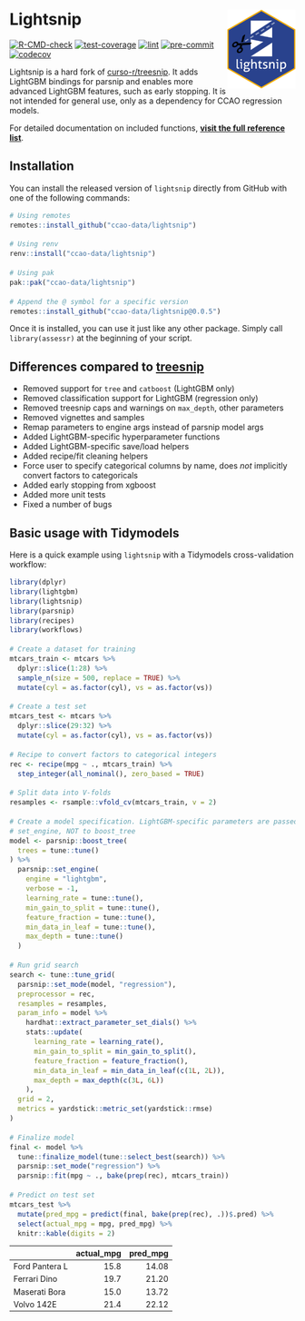 
<!-- README.md is generated from README.Rmd. Please edit that file -->

# Lightsnip <a href='https://github.com/ccao-data/lightsnip'><img src='man/figures/logo.png' align="right" height="139" /></a>

[![R-CMD-check](https://github.com/ccao-data/lightsnip/actions/workflows/R-CMD-check.yaml/badge.svg)](https://github.com/ccao-data/lightsnip/actions/workflows/R-CMD-check.yaml)
[![test-coverage](https://github.com/ccao-data/lightsnip/actions/workflows/test-coverage.yaml/badge.svg)](https://github.com/ccao-data/lightsnip/actions/workflows/test-coverage.yaml)
[![lint](https://github.com/ccao-data/lightsnip/actions/workflows/lint.yaml/badge.svg)](https://github.com/ccao-data/lightsnip/actions/workflows/lint.yaml)
[![pre-commit](https://github.com/ccao-data/lightsnip/actions/workflows/pre-commit.yaml/badge.svg)](https://github.com/ccao-data/lightsnip/actions/workflows/pre-commit.yaml)
[![codecov](https://codecov.io/gh/ccao-data/lightsnip/branch/master/graph/badge.svg)](https://codecov.io/gh/ccao-data/lightsnip)

Lightsnip is a hard fork of
[curso-r/treesnip](https://github.com/curso-r/treesnip). It adds
LightGBM bindings for parsnip and enables more advanced LightGBM
features, such as early stopping. It is not intended for general use,
only as a dependency for CCAO regression models.

For detailed documentation on included functions, [**visit the full
reference
list**](https://ccao-data.github.io/lightsnip/reference/index.html).

## Installation

You can install the released version of `lightsnip` directly from GitHub
with one of the following commands:

``` r
# Using remotes
remotes::install_github("ccao-data/lightsnip")

# Using renv
renv::install("ccao-data/lightsnip")

# Using pak
pak::pak("ccao-data/lightsnip")

# Append the @ symbol for a specific version
remotes::install_github("ccao-data/lightsnip@0.0.5")
```

Once it is installed, you can use it just like any other package. Simply
call `library(assessr)` at the beginning of your script.

## Differences compared to [treesnip](https://github.com/curso-r/treesnip)

- Removed support for `tree` and `catboost` (LightGBM only)
- Removed classification support for LightGBM (regression only)
- Removed treesnip caps and warnings on `max_depth`, other parameters
- Removed vignettes and samples
- Remap parameters to engine args instead of parsnip model args
- Added LightGBM-specific hyperparameter functions
- Added LightGBM-specific save/load helpers
- Added recipe/fit cleaning helpers
- Force user to specify categorical columns by name, does *not*
  implicitly convert factors to categoricals
- Added early stopping from xgboost
- Added more unit tests
- Fixed a number of bugs

## Basic usage with Tidymodels

Here is a quick example using `lightsnip` with a Tidymodels
cross-validation workflow:

``` r
library(dplyr)
library(lightgbm)
library(lightsnip)
library(parsnip)
library(recipes)
library(workflows)

# Create a dataset for training
mtcars_train <- mtcars %>%
  dplyr::slice(1:28) %>%
  sample_n(size = 500, replace = TRUE) %>%
  mutate(cyl = as.factor(cyl), vs = as.factor(vs))

# Create a test set
mtcars_test <- mtcars %>%
  dplyr::slice(29:32) %>%
  mutate(cyl = as.factor(cyl), vs = as.factor(vs))

# Recipe to convert factors to categorical integers
rec <- recipe(mpg ~ ., mtcars_train) %>%
  step_integer(all_nominal(), zero_based = TRUE)

# Split data into V-folds
resamples <- rsample::vfold_cv(mtcars_train, v = 2)

# Create a model specification. LightGBM-specific parameters are passed to
# set_engine, NOT to boost_tree
model <- parsnip::boost_tree(
  trees = tune::tune()
) %>%
  parsnip::set_engine(
    engine = "lightgbm",
    verbose = -1,
    learning_rate = tune::tune(),
    min_gain_to_split = tune::tune(),
    feature_fraction = tune::tune(),
    min_data_in_leaf = tune::tune(),
    max_depth = tune::tune()
  )

# Run grid search
search <- tune::tune_grid(
  parsnip::set_mode(model, "regression"),
  preprocessor = rec,
  resamples = resamples,
  param_info = model %>%
    hardhat::extract_parameter_set_dials() %>%
    stats::update(
      learning_rate = learning_rate(),
      min_gain_to_split = min_gain_to_split(),
      feature_fraction = feature_fraction(),
      min_data_in_leaf = min_data_in_leaf(c(1L, 2L)),
      max_depth = max_depth(c(3L, 6L))
    ),
  grid = 2,
  metrics = yardstick::metric_set(yardstick::rmse)
)

# Finalize model
final <- model %>%
  tune::finalize_model(tune::select_best(search)) %>%
  parsnip::set_mode("regression") %>%
  parsnip::fit(mpg ~ ., bake(prep(rec), mtcars_train))

# Predict on test set
mtcars_test %>%
  mutate(pred_mpg = predict(final, bake(prep(rec), .))$.pred) %>%
  select(actual_mpg = mpg, pred_mpg) %>%
  knitr::kable(digits = 2)
```

|                | actual_mpg | pred_mpg |
|:---------------|-----------:|---------:|
| Ford Pantera L |       15.8 |    14.08 |
| Ferrari Dino   |       19.7 |    21.20 |
| Maserati Bora  |       15.0 |    13.72 |
| Volvo 142E     |       21.4 |    22.12 |
